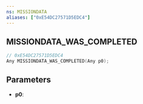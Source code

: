 ```yaml
---
ns: MISSIONDATA
aliases: ["0xE54DC27571D5EDC4"]
---
```

## MISSIONDATA_WAS_COMPLETED

```c
// 0xE54DC27571D5EDC4
Any MISSIONDATA_WAS_COMPLETED(Any p0);
```

## Parameters
* **p0**:
